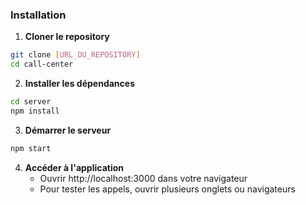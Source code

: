 ### Installation

1. **Cloner le repository**

```bash
git clone [URL_DU_REPOSITORY]
cd call-center
```

2. **Installer les dépendances**

```bash
cd server
npm install
```

3. **Démarrer le serveur**

```bash
npm start
```

4. **Accéder à l'application**
   - Ouvrir http://localhost:3000 dans votre navigateur
   - Pour tester les appels, ouvrir plusieurs onglets ou navigateurs
